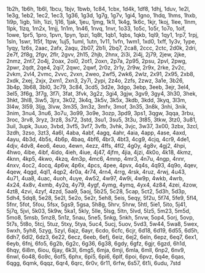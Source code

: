 1b2h, 1b6h, 1b6l, 1bcu, 1bjv, 1bwb, 1c84, 1cbx, 1d4k, 1df8, 1dhj, 1duv, 1e2l, 1e3g, 1eb2, 1ec2, 1ec3, 1g36, 1g3d, 1g7g, 1g7v, 1gi4, 1gno, 1hdq, 1hms, 1hxb, 1i9p, 1igb, 1iih, 1izi, 1j16, 1jak, 1jeu, 1jmg, 1k1l, 1k4g, 1k6c, 1kjr, 1koj, 1lee, 1lnm, 1lpk, 1lzq, 1m2x, 1mjj, 1n1m, 1n46, 1nvq, 1nvr, 1o33, 1o5c, 1o5r, 1o7o, 1oif, 1owe, 1pr5, 1pro, 1pvn, 1pyn, 1pzi, 1q8t, 1qb1, 1qbs, 1qkb, 1ql9, 1qy1, 1rp7, 1rpj, 1sln, 1swr, 1t5f, 1tpw, 1uj5, 1uml, 1utn, 1v11, 1vfn, 1wm1, 1xd0, 1xff, 1y3v, 1ype, 1yqy, 1z6s, 2aac, 2afx, 2aqu, 2b07, 2b1i, 2bq7, 2ca8, 2ccc, 2ctc, 2d0k, 2dri, 2e7f, 2f8g, 2fgv, 2flr, 2gvv, 2h15, 2hjb, 2hnx, 2i3i, 2i4j, 2j79, 2jew, 2jke, 2nmz, 2nt7, 2o4j, 2oax, 2oi0, 2ot1, 2oxn, 2p7a, 2p95, 2psu, 2pvl, 2pwg, 2pwr, 2qdt, 2qe4, 2qi7, 2qwc, 2qwf, 2r0z, 2r1y, 2r9w, 2r9x, 2rke, 2v2c, 2vkm, 2vl4, 2vmc, 2vvc, 2vxn, 2weo, 2wf5, 2wk6, 2wlz, 2x91, 2x95, 2xb8, 2xdk, 2xej, 2xjx, 2xm1, 2xn3, 2y7i, 2ypi, 2z4o, 2zfs, 2zwz, 3a1e, 3b26, 3b4p, 3b68, 3bl0, 3c79, 3c84, 3cd5, 3d2e, 3dgo, 3ebp, 3eeb, 3ejr, 3el4, 3el5, 3f6g, 3f7g, 3f7i, 3fat, 3fvk, 3g2z, 3gi4, 3gjw, 3gv9, 3gy4, 3h30, 3hek, 3hkt, 3hl8, 3iw5, 3jrx, 3k02, 3k4q, 3k5v, 3k5x, 3kdb, 3kdd, 3kyq, 3l3m, 3l4w, 3l59, 3ljg, 3lvw, 3m35, 3m3z, 3mfv, 3mof, 3n35, 3n8k, 3nhi, 3nik, 3nim, 3nu4, 3nu6, 3o7u, 3o99, 3o9e, 3ozp, 3pd9, 3ps1, 3qgw, 3qqa, 3rbu, 3roc, 3rv8, 3ryz, 3rz8, 3s72, 3std, 3su1, 3su5, 3t3u, 3t85, 3tkw, 3tz0, 3u81, 3uil, 3upk, 3uuo, 3vbd, 3vf5, 3vf7, 3vfb, 3vhk, 3vjc, 3w37, 3x00, 3zbx, 3zcl, 3zdh, 3zso, 3zt3, 4a6l, 4aba, 4abf, 4agq, 4ahr, 4aia, 4app, 4ase, 4axd, 4ayu, 4b3d, 4b5s, 4b6p, 4baq, 4bf6, 4br3, 4bt3, 4cg9, 4cjq, 4cr9, 4de1, 4djv, 4dv8, 4eo6, 4euo, 4ewn, 4ezz, 4ffs, 4fl2, 4g0y, 4g8v, 4gj2, 4hpi, 4hwo, 4ibe, 4ibf, 4ido, 4ieh, 4iue, 4j47, 4jfm, 4jia, 4jzi, 4k0o, 4k18, 4kmz, 4knn, 4kp5, 4kwo, 4kzq, 4m3p, 4mc6, 4mnp, 4mr3, 4n7u, 4ngp, 4nnr, 4nxv, 4oc2, 4ocq, 4p6w, 4p6x, 4pcs, 4pee, 4pvx, 4q4s, 4q93, 4q9o, 4qev, 4qew, 4qgd, 4ql1, 4qp2, 4r0a, 4r74, 4rn4, 4rrg, 4rsk, 4ruz, 4rwj, 4u43, 4u71, 4ua8, 4uac, 4uoh, 4uye, 4w52, 4w97, 4w9i, 4w9p, 4wkb, 4wrb, 4x24, 4x8v, 4xmb, 4y2q, 4y79, 4ygf, 4ymg, 4ymq, 4yx4, 4z84, 4zei, 4zow, 4zt8, 4zvi, 4zyf, 4zzd, 5aa9, 5aoj, 5b25, 5c28, 5cap, 5ct2, 5d3h, 5d3p, 5dh4, 5dq8, 5e28, 5e2l, 5e2o, 5e2r, 5eh8, 5eis, 5eqy, 5f2u, 5f74, 5fe9, 5fl4, 5fnr, 5fot, 5fou, 5fsx, 5gs9, 5gsa, 5h8g, 5hrv, 5hrw, 5htl, 5ie1, 5ito, 5j41, 5j7q, 5jvi, 5k03, 5k9w, 5ka1, 5kly, 5lle, 5lsg, 5ltn, 5lvd, 5lz5, 5m23, 5m5d, 5mo8, 5msb, 5mz8, 5n1z, 5nau, 5ne5, 5nkg, 5nkh, 5nvw, 5op4, 5orj, 5ovp, 5t7s, 5t8o, 5tcj, 5tuz, 5txy, 5tya, 5uc4, 5ucj, 5uov, 5vd3, 5w44, 5wa8, 5wex, 5wxh, 5yh8, 5zyg, 5zyl, 6ajz, 6ayr, 6cdo, 6cfc, 6cjr, 6d18, 6d19, 6d55, 6d5h, 6dh7, 6dl2, 6dz3, 6e22, 6ecz, 6eeb, 6efj, 6eiz, 6ej2, 6eln, 6epz, 6eq7, 6ex1, 6eyb, 6fnj, 6fo5, 6g2b, 6g2c, 6g36, 6g38, 6gdy, 6gfz, 6gjr, 6gzd, 6h1d, 6hqy, 6i8m, 6iou, 6jay, 6k3l, 6mg5, 6mja, 6mji, 6mla, 6mll, 6np2, 6nv9, 6nwl, 6o48, 6o9c, 6of5, 6phx, 6pi5, 6pi6, 6plf, 6poi, 6pvz, 6q4e, 6qas, 6qgg, 6qmk, 6qqz, 6qr4, 6qrc, 6r0v, 6r11, 6rfw, 6s57, 6t1i, 6udu, 7std
